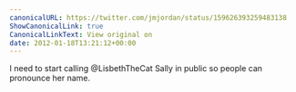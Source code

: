 ```yaml
---
canonicalURL: https://twitter.com/jmjordan/status/159626393259483138
ShowCanonicalLink: true
CanonicalLinkText: View original on
date: 2012-01-18T13:21:12+00:00
---
```

I need to start calling @LisbethTheCat Sally in public so people can pronounce her name.